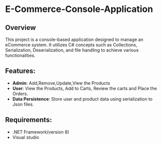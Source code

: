 # E-Commerce-Console-Application
## Overview
  This project is a console-based application designed to manage an eCommerce system. It utilizes C# concepts such as Collections, Serialization, Deserialization, and file handling to achieve various functionalities.
## Features:
- **Admin**: Add,Remove,Update,View the Products
- **User**: View the Products, Add to Carts, Review the carts and Place the Orders.
- **Data Persistence**: Store user and product data using serialization to Json files.
## Requirements:
 - .NET Framework(version 8)
 - Visual studio 
